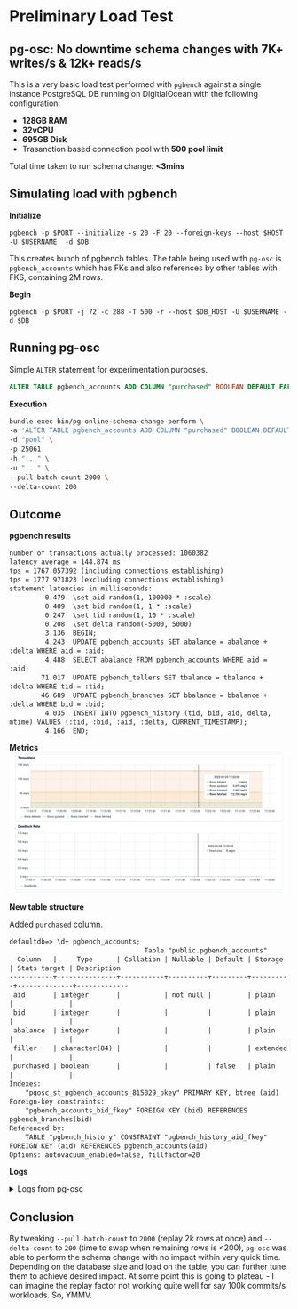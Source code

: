 # Preliminary Load Test

## pg-osc: No downtime schema changes with 7K+ writes/s & 12k+ reads/s

This is a very basic load test performed with `pgbench` against a single instance PostgreSQL DB running on DigitialOcean with the following configuration:

- **128GB RAM**
- **32vCPU**
- **695GB Disk**
- Trasanction based connection pool with **500 pool limit**

Total time taken to run schema change: **<3mins**

## Simulating load with pgbench

**Initialize**

```
pgbench -p $PORT --initialize -s 20 -F 20 --foreign-keys --host $HOST -U $USERNAME  -d $DB
```

This creates bunch of pgbench tables. The table being used with `pg-osc` is `pgbench_accounts` which has FKs and also references by other tables with FKS, containing 2M rows.

**Begin**

```
pgbench -p $PORT -j 72 -c 288 -T 500 -r --host $DB_HOST -U $USERNAME -d $DB
```

## Running pg-osc

Simple `ALTER` statement for experimentation purposes.

```sql
ALTER TABLE pgbench_accounts ADD COLUMN "purchased" BOOLEAN DEFAULT FALSE;
```

**Execution**

```bash
bundle exec bin/pg-online-schema-change perform \
-a 'ALTER TABLE pgbench_accounts ADD COLUMN "purchased" BOOLEAN DEFAULT FALSE;' \
-d "pool" \
-p 25061
-h "..." \
-u "..." \
--pull-batch-count 2000 \
--delta-count 200
```

## Outcome

**pgbench results**

```
number of transactions actually processed: 1060382
latency average = 144.874 ms
tps = 1767.057392 (including connections establishing)
tps = 1777.971823 (excluding connections establishing)
statement latencies in milliseconds:
         0.479  \set aid random(1, 100000 * :scale)
         0.409  \set bid random(1, 1 * :scale)
         0.247  \set tid random(1, 10 * :scale)
         0.208  \set delta random(-5000, 5000)
         3.136  BEGIN;
         4.243  UPDATE pgbench_accounts SET abalance = abalance + :delta WHERE aid = :aid;
         4.488  SELECT abalance FROM pgbench_accounts WHERE aid = :aid;
        71.017  UPDATE pgbench_tellers SET tbalance = tbalance + :delta WHERE tid = :tid;
        46.689  UPDATE pgbench_branches SET bbalance = bbalance + :delta WHERE bid = :bid;
         4.035  INSERT INTO pgbench_history (tid, bid, aid, delta, mtime) VALUES (:tid, :bid, :aid, :delta, CURRENT_TIMESTAMP);
         4.166  END;
```

**Metrics**
![load-test](load-test-1.png)

**New table structure**

Added `purchased` column.

```
defaultdb=> \d+ pgbench_accounts;
                                  Table "public.pgbench_accounts"
  Column   |     Type      | Collation | Nullable | Default | Storage  | Stats target | Description
-----------+---------------+-----------+----------+---------+----------+--------------+-------------
 aid       | integer       |           | not null |         | plain    |              |
 bid       | integer       |           |          |         | plain    |              |
 abalance  | integer       |           |          |         | plain    |              |
 filler    | character(84) |           |          |         | extended |              |
 purchased | boolean       |           |          | false   | plain    |              |
Indexes:
    "pgosc_st_pgbench_accounts_815029_pkey" PRIMARY KEY, btree (aid)
Foreign-key constraints:
    "pgbench_accounts_bid_fkey" FOREIGN KEY (bid) REFERENCES pgbench_branches(bid)
Referenced by:
    TABLE "pgbench_history" CONSTRAINT "pgbench_history_aid_fkey" FOREIGN KEY (aid) REFERENCES pgbench_accounts(aid)
Options: autovacuum_enabled=false, fillfactor=20
```

**Logs**

<details>
<summary>Logs from pg-osc</summary>

```json
{"name":"pg-online-schema-change","hostname":"MacBook-Pro.local","pid":13263,"level":30,"time":"2022-02-25T17:22:01.147-05:00","v":0,"msg":"Setting up audit table","audit_table":"pgosc_at_pgbench_accounts_714a8b","version":"0.4.0"}
{"name":"pg-online-schema-change","hostname":"MacBook-Pro.local","pid":13263,"level":30,"time":"2022-02-25T17:22:01.660-05:00","v":0,"msg":"Setting up triggers","version":"0.4.0"}
NOTICE:  trigger "primary_to_audit_table_trigger" for relation "pgbench_accounts" does not exist, skipping
{"name":"pg-online-schema-change","hostname":"MacBook-Pro.local","pid":13263,"level":30,"time":"2022-02-25T17:22:01.814-05:00","v":0,"msg":"Setting up shadow table","shadow_table":"pgosc_st_pgbench_accounts_714a8b","version":"0.4.0"}
{"name":"pg-online-schema-change","hostname":"MacBook-Pro.local","pid":13263,"level":30,"time":"2022-02-25T17:22:02.169-05:00","v":0,"msg":"Running alter statement on shadow table","shadow_table":"pgosc_st_pgbench_accounts_714a8b","parent_table":"pgbench_accounts","version":"0.4.0"}
{"name":"pg-online-schema-change","hostname":"MacBook-Pro.local","pid":13263,"level":30,"time":"2022-02-25T17:22:02.204-05:00","v":0,"msg":"Clearing contents of audit table before copy..","shadow_table":"pgosc_st_pgbench_accounts_714a8b","parent_table":"pgbench_accounts","version":"0.4.0"}
{"name":"pg-online-schema-change","hostname":"MacBook-Pro.local","pid":13263,"level":30,"time":"2022-02-25T17:22:02.240-05:00","v":0,"msg":"Copying contents..","shadow_table":"pgosc_st_pgbench_accounts_714a8b","parent_table":"pgbench_accounts","version":"0.4.0"}
{"name":"pg-online-schema-change","hostname":"MacBook-Pro.local","pid":13263,"level":30,"time":"2022-02-25T17:22:20.481-05:00","v":0,"msg":"Performing ANALYZE!","version":"0.4.0"}
INFO:  analyzing "public.pgbench_accounts"
INFO:  "pgbench_accounts": scanned 30000 of 166667 pages, containing 360000 live rows and 200 dead rows; 30000 rows in sample, 2000004 estimated total rows
{"name":"pg-online-schema-change","hostname":"MacBook-Pro.local","pid":13263,"level":30,"time":"2022-02-25T17:22:21.078-05:00","v":0,"msg":"Replaying rows, count: 2000","version":"0.4.0"}
{"name":"pg-online-schema-change","hostname":"MacBook-Pro.local","pid":13263,"level":30,"time":"2022-02-25T17:22:21.580-05:00","v":0,"msg":"Replaying rows, count: 2000","version":"0.4.0"}
{"name":"pg-online-schema-change","hostname":"MacBook-Pro.local","pid":13263,"level":30,"time":"2022-02-25T17:22:22.022-05:00","v":0,"msg":"Replaying rows, count: 2000","version":"0.4.0"}
{"name":"pg-online-schema-change","hostname":"MacBook-Pro.local","pid":13263,"level":30,"time":"2022-02-25T17:22:22.490-05:00","v":0,"msg":"Replaying rows, count: 2000","version":"0.4.0"}
{"name":"pg-online-schema-change","hostname":"MacBook-Pro.local","pid":13263,"level":30,"time":"2022-02-25T17:22:22.866-05:00","v":0,"msg":"Replaying rows, count: 661","version":"0.4.0"}
{"name":"pg-online-schema-change","hostname":"MacBook-Pro.local","pid":13263,"level":30,"time":"2022-02-25T17:22:23.212-05:00","v":0,"msg":"Replaying rows, count: 533","version":"0.4.0"}
{"name":"pg-online-schema-change","hostname":"MacBook-Pro.local","pid":13263,"level":30,"time":"2022-02-25T17:22:23.512-05:00","v":0,"msg":"Replaying rows, count: 468","version":"0.4.0"}
{"name":"pg-online-schema-change","hostname":"MacBook-Pro.local","pid":13263,"level":30,"time":"2022-02-25T17:22:23.809-05:00","v":0,"msg":"Remaining rows below delta count, proceeding towards swap","version":"0.4.0"}
{"name":"pg-online-schema-change","hostname":"MacBook-Pro.local","pid":13263,"level":30,"time":"2022-02-25T17:22:23.809-05:00","v":0,"msg":"Performing swap!","version":"0.4.0"}
{"name":"pg-online-schema-change","hostname":"MacBook-Pro.local","pid":13263,"level":30,"time":"2022-02-25T17:22:24.259-05:00","v":0,"msg":"Replaying rows, count: 449","version":"0.4.0"}
NOTICE:  trigger "primary_to_audit_table_trigger" for relation "pgbench_accounts" does not exist, skipping
{"name":"pg-online-schema-change","hostname":"MacBook-Pro.local","pid":13263,"level":30,"time":"2022-02-25T17:22:24.650-05:00","v":0,"msg":"Performing ANALYZE!","version":"0.4.0"}
INFO:  analyzing "public.pgbench_accounts"
INFO:  "pgbench_accounts": scanned 30000 of 32935 pages, containing 1821834 live rows and 6056 dead rows; 30000 rows in sample, 2000070 estimated total rows
{"name":"pg-online-schema-change","hostname":"MacBook-Pro.local","pid":13263,"level":30,"time":"2022-02-25T17:22:24.941-05:00","v":0,"msg":"Validating constraints!","version":"0.4.0"}
NOTICE:  table "pgosc_st_pgbench_accounts_714a8b" does not exist, skipping
{"name":"pg-online-schema-change","hostname":"MacBook-Pro.local","pid":13263,"level":30,"time":"2022-02-25T17:22:26.159-05:00","v":0,"msg":"All tasks successfully completed","version":"0.4.0"}
```

</details>

## Conclusion

By tweaking `--pull-batch-count` to `2000` (replay 2k rows at once) and `--delta-count` to `200` (time to swap when remaining rows is <200), `pg-osc` was able to perform the schema change with no impact within very quick time. Depending on the database size and load on the table, you can further tune them to achieve desired impact. At some point this is going to plateau - I can imagine the replay factor not working quite well for say 100k commits/s workloads. So, YMMV.
